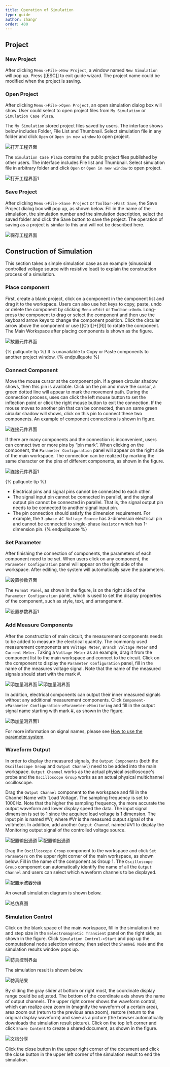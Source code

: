 ```yaml
---
title: Operation of Simulation
type: guide
author: zhangr
order: 400
---
```


## Project

### New Project

After clicking `Menu->File->New Project`, a window named `New Simulation` will pop up. Press [[ESC]] to exit guide wizard. The project name could be modified when the project is saving.

### Open Project

After clicking `Menu->File->Open Project`, an open simulation dialog box will show. User could select to open project files from `My Simulation` or `Simulation Case Plaza`.

The `My Simulation` stored project files saved by users. The interface shows below includes Folder, File List and Thumbnail. Select simulation file in any folder and click `Open` or `Open in new window` to open project.

![打开工程界面](User3/J1.png 'The interface of opening My Simulation')

The `Simulation Case Plaza` contains the public project files published by other users. The interface includes File list and Thumbnail. Select simulation file in arbitrary folder and click `Open` or `Open in new window` to open project.

![打开工程界面1](User3/J2.png 'The interface of opening Simulation Case Plaza')

### Save Project

After clicking `Menu->File->Save Project` or `Toolbar->Fast Save`, the Save Project dialog box will pop up, as shown below. Fill in the name of the simulation, the simulation number and the simulation description, select the saved folder and click the Save button to save the project. The operation of saving as a project is similar to this and will not be described here.

![保存工程界面](User3/J3.png 'The interface of saving projects ')

## Construction of Simulation

This section takes a simple simulation case as an example (sinusoidal controlled voltage source with resistive load) to explain the construction process of a simulation.

### Place component

First, create a blank project, click on a component in the component list and drag it to the workspace. Users can also use hot keys to copy, paste, undo or delete the component by clicking `Menu->Edit` or `Toolbar->Undo`. Long-press the component to drag or select the component and then use the keyboard arrow keys to change the component position. Click the circular arrow above the component or use [[Ctrl]]+[[R]] to rotate the component. The Main Workspace after placing components is shown as the figure.

![放置元件界面](User3/J4.png 'Interface of placing components')

{% pullquote tip %}
It is unavailable to Copy or Paste components to another project window.
{% endpullquote %}

### Connect Component

Move the mouse cursor at the component pin. If a green circular shadow shows, then this pin is available. Click on the pin and move the cursor, a green dotted line will appear to mark the movement path. During the connection process, uses can click the left mouse button to set the inflection point or click the right mouse button to exit the connection. If the mouse moves to another pin that can be connected, then an same green circular shadow will shows, click on this pin to connect these two components. An example of component connections is shown in figure.

![连接元件界面](User3/J5.png 'Connecting elements with wires')

If there are many components and the connection is inconvenient, users can connect two or more pins by “pin mark”. When clicking on the component, the `Parameter Configuration` panel will appear on the right side of the main workspace. The connection can be realized by marking the same character on the pins of different components, as shown in the figure.

![连接元件界面1](User3/J6.png 'Connecting elements using pin mark')

{% pullquote tip %}

- Electrical pins and signal pins cannot be connected to each other.
- The signal input pin cannot be connected in parallel, and the signal output pin cannot be connected in parallel. That is, the signal output pin needs to be connected to another signal input pin.
- The pin connection should satisfy the dimension requirement. For example, the `3-phase AC Voltage Source` has 3-dimension electrical pin and cannot be connected to single-phase `Resistor` which has 1-dimension pin.
  {% endpullquote %}

### Set Parameter

After finishing the connection of components, the parameters of each component need to be set. When users click on any component, the `Parameter Configuration` panel will appear on the right side of the workspace. After editing, the system will automatically save the parameters.

![设置参数界面](User3/J7.png 'Interface of setting parameter')

The `Format Panel`, as shown in the figure, is on the right side of the `Parameter Configuration` panel, which is used to set the display properties of the component, such as style, text, and arrangement.

![设置参数界面1](User3/J8.png 'Interface of format panel')

### Add Measure Components

After the construction of main circuit, the measurement components needs to be added to measure the electrical quantity. The commonly used measurement components are `Voltage Meter`, `Branch Voltage Meter` and `Current Meter`. Taking a `Voltage Meter` as an example, drag it from the component list to the main workspace and connect to the circuit. Click on the component to display the `Parameter Configuration` panel, fill in the name of the measures voltage signal. Note that the name of the measured signals should start with the mark #.

![添加量测界面](User3/J9.png 'Adding a voltage meter to the main workspace')
![添加量测界面](User3/J10.png 'configuring the measured signal name of the voltage meter')

In addition, electrical components can output their inner measured signals without any additional measurement components. Click `Component->Parameter Configuration->Parameter->Monitoring` and fill in the output signal name starting with mark #, as shown in the figure.

![添加量测界面1](User3/J11.png 'Using component internal monitoring')

For more information on signal names, please see [How to use the parameter system](../features/ParameterSystem.md).

### Waveform Output

In order to display the measured signals, the `Output Components` (both the `Oscilloscope Group` and `Output Channel`) need to be added into the main workspace. `Output Channel` works as the actual physical oscilloscope's probe and the `Oscilloscope Group` works as an actual physical multichannel oscilloscope.

Drag the `Output Channel` component to the workspace and fill in the Channel Name with ‘Load Voltage’. The sampling frequency is set to 1000Hz. Note that the higher the sampling frequency, the more accurate the output waveform and lower display speed the data. The input signal dimension is set to 1 since the acquired load voltage is 1 dimension. The input pin is named #Vr, where #Vr is the measured output signal of the voltmeter. In addition, add another `Output Channel` named #V1 to display the Monitoring output signal of the controlled voltage source.

![配置输出通道](User3/J12.png 'Configuring output channel of Vr')
![配置输出通道](User3/J13.png 'Configuring output channel of V1')

Drag the `Oscilloscope Group` component to the workspace and click `Set Parameters` on the upper right corner of the main workspace, as shown below. Fill in the name of the component as Group 1. The `Oscilloscope Group` component can automatically identify the name of all the `Output Channel` and users can select which waveform channels to be displayed.

![配置示波器分组](User3/J14.png 'Configuring the oscilloscope group component')

An overall simulation diagram is shown below.

![总仿真图](User3/J15.png 'The overall simulation diagram')

### Simulation Control

Click on the blank space of the main workspace, fill in the simulation time and step size in the `Eelectromagnetic Transient` panel on the right side, as shown in the figure. Click `Simulation Control->Start` and pop up the computational node selection window, then select the `ShenWei Node` and the simulation results window pops up.

![仿真控制界面](User3/J16.png 'Interface of simulation control')

The simulation result is shown below.

![仿真结果](User3/J17.png 'Simulation results window')

By sliding the gray slider at bottom or right most, the coordinate display range could be adjusted. The bottom of the coordinate axis shows the name of output channels. The upper right corner shows the waveform control, which can realize area zoom in (magnify the waveform of a certain area), area zoom out (return to the previous area zoom), restore (return to the original display waveform) and save as a picture (the browser automatically downloads the simulation result picture). Click on the top left corner and click `Share Content` to create a shared document, as shown in the figure.

![文档分享](User3/J18.png 'Document sharing window')

Click the close button in the upper right corner of the document and click the close button in the upper left corner of the simulation result to end the simulation.
